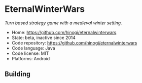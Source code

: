 # EternalWinterWars

_Turn based strategy game with a medieval winter setting._

- Home: https://github.com/hinogi/eternalwinterwars
- State: beta, inactive since 2014
- Code repository: https://github.com/hinogi/eternalwinterwars
- Code language: Java
- Code license: MIT
- Platforms: Android

## Building

